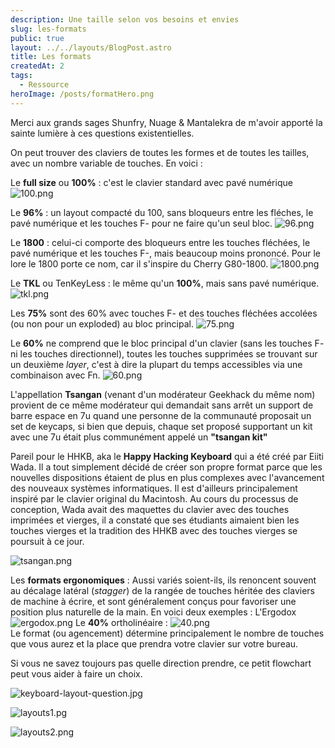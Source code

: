 ```yaml
---
description: Une taille selon vos besoins et envies
slug: les-formats
public: true
layout: ../../layouts/BlogPost.astro
title: Les formats
createdAt: 2
tags:
  - Ressource
heroImage: /posts/formatHero.png
---
```


Merci aux grands sages Shunfry, Nuage & Mantalekra de m'avoir apporté la sainte lumière à ces questions existentielles.

On peut trouver des claviers de toutes les formes et de toutes les tailles, avec un nombre variable de touches. En voici :

Le **full size** ou **100%** : c'est le clavier standard avec pavé numérique
![100.png](/posts/100.png)

Le **96%** : un layout compacté du 100, sans bloqueurs entre les fléches, le pavé numérique et les touches F- pour ne faire qu'un seul bloc.
![96.png](/posts/96.png) 

Le **1800** : celui-ci comporte des bloqueurs entre les touches fléchées, le pavé numérique et les touches F-, mais beaucoup moins prononcé. Pour le lore le 1800 porte ce nom, car il s'inspire du Cherry G80-1800.
![1800.png](/posts/1800.png)

Le **TKL** ou TenKeyLess : le même qu'un **100%**, mais sans pavé numérique.
![tkl.png](/posts/tkl.png)

Les **75%** sont des 60% avec touches F- et des touches fléchées accolées (ou non pour un exploded) au bloc principal. 
![75.png](/posts/75.png)

Le **60%** ne comprend que le bloc principal d'un clavier (sans les touches F- ni les touches directionnel), toutes les touches supprimées se trouvant sur un deuxième _layer_, c'est à dire la plupart du temps accessibles via une combinaison avec Fn.
![60.png](/posts/60.png)

L'appellation **Tsangan** (venant d'un modérateur Geekhack du même nom) provient de ce même modérateur qui demandait sans arrêt un support de barre espace en 7u quand une personne de la communauté proposait un set de keycaps, si bien que depuis, chaque set proposé supportant un kit avec une 7u était plus communément appelé un **"tsangan kit"**

Pareil pour le HHKB, aka le **Happy Hacking Keyboard** qui a été créé par Eiiti Wada. Il a tout simplement décidé de créer son propre format parce que les nouvelles dispositions étaient de plus en plus complexes avec l'avancement des nouveaux systèmes informatiques. Il est d'ailleurs principalement inspiré par le clavier original du Macintosh. Au cours du processus de conception, Wada avait des maquettes du clavier avec des touches imprimées et vierges, il a constaté que ses étudiants aimaient bien les touches vierges et la tradition des HHKB avec des touches vierges se poursuit à ce jour.


![tsangan.png](/posts/tsangan.png)

Les **formats ergonomiques** : Aussi variés soient-ils, ils renoncent souvent au décalage latéral (_stagger_) de la rangée de touches héritée des claviers de machine à écrire, et sont généralement conçus pour favoriser une position plus naturelle de la main. En voici deux exemples :
L'Ergodox ![ergodox.png](/posts/ergodox.png)
Le **40%** ortholinéaire : ![40.png](/posts/40.png)
   
Le format (ou agencement) détermine principalement le nombre de touches que vous aurez et la place que prendra votre clavier sur votre bureau.

Si vous ne savez toujours pas quelle direction prendre, ce petit flowchart peut vous aider à faire un choix.

![keyboard-layout-question.jpg](/posts/keyboard-layout-question.png)

![layouts1.pg](/posts/layouts1.png)

![layouts2.png](/posts/layouts2.png)